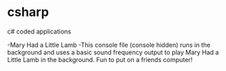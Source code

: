 # csharp
c# coded applications

-Mary Had a Little Lamb
  -This console file (console hidden) runs in the background and uses a basic sound frequency output to play Mary Had a Little Lamb in    the background. Fun to put on a friends computer!
